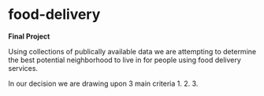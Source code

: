 # food-delivery
**Final Project**

Using collections of publically available data we are attempting to determine the best potential neighborhood to live in for people using food delivery services.

In our decision we are drawing upon 3 main criteria
  1. 
  2. 
  3. 


